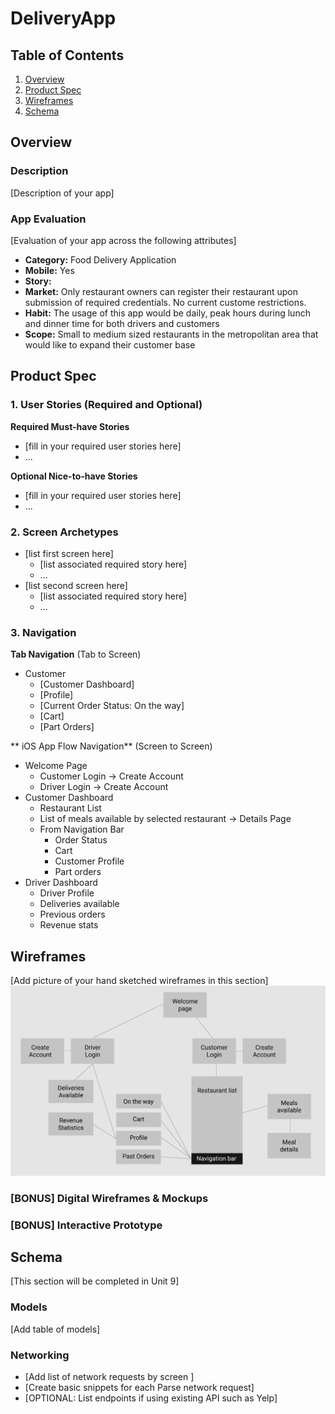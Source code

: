 # DeliveryApp

## Table of Contents
1. [Overview](#Overview)
1. [Product Spec](#Product-Spec)
1. [Wireframes](#Wireframes)
2. [Schema](#Schema)

## Overview
### Description
[Description of your app]

### App Evaluation
[Evaluation of your app across the following attributes]
- **Category:** Food Delivery Application
- **Mobile:** Yes
- **Story:** 
- **Market:** Only restaurant owners can register their restaurant upon submission of required credentials. No current custome restrictions.
- **Habit:** The usage of this app would be daily, peak hours during lunch and dinner time for both drivers and customers
- **Scope:** Small to medium sized restaurants in the metropolitan area that would like to expand their customer base 

## Product Spec

### 1. User Stories (Required and Optional)

**Required Must-have Stories**

* [fill in your required user stories here]
* ...

**Optional Nice-to-have Stories**

* [fill in your required user stories here]
* ...

### 2. Screen Archetypes

* [list first screen here]
   * [list associated required story here]
   * ...
* [list second screen here]
   * [list associated required story here]
   * ...

### 3. Navigation

**Tab Navigation** (Tab to Screen)

* Customer
   * [Customer Dashboard]
   * [Profile]
   * [Current Order Status: On the way]
   * [Cart]
   * [Part Orders]




** iOS App Flow Navigation** (Screen to Screen)

* Welcome Page
   * Customer Login -> Create Account
   * Driver Login -> Create Account
* Customer Dashboard
   * Restaurant List
   * List of meals available by selected restaurant -> Details Page
   * From Navigation Bar
      * Order Status
      * Cart
      * Customer Profile
      * Part orders
* Driver Dashboard
   * Driver Profile
   * Deliveries available
   * Previous orders
   * Revenue stats

## Wireframes
[Add picture of your hand sketched wireframes in this section]
<img src="https://github.com/SiliconValley4/DeliveryApp/blob/main/Submission/flowchart.PNG">

### [BONUS] Digital Wireframes & Mockups

### [BONUS] Interactive Prototype

## Schema 
[This section will be completed in Unit 9]
### Models
[Add table of models]
### Networking
- [Add list of network requests by screen ]
- [Create basic snippets for each Parse network request]
- [OPTIONAL: List endpoints if using existing API such as Yelp]
